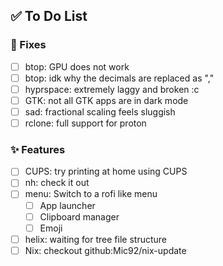 ## ✅ To Do List
### 🚧 Fixes
- [ ] btop: GPU does not work
- [ ] btop: idk why the decimals are replaced as ","
- [ ] hyprspace: extremely laggy and broken :c
- [ ] GTK: not all GTK apps are in dark mode
- [ ] sad: fractional scaling feels sluggish
- [ ] rclone: full support for proton

### ✨ Features
- [ ] CUPS: try printing at home using CUPS
- [ ] nh: check it out
- [ ] menu: Switch to a rofi like menu
  - [ ] App launcher
  - [ ] Clipboard manager
  - [ ] Emoji
- [ ] helix: waiting for tree file structure
- [ ] Nix: checkout github:Mic92/nix-update
